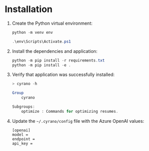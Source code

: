 # Installation

1. Create the Python virtual environment:

    ```Powershell
    python -m venv env

    .\env\Scripts\Activate.ps1
    ```

1. Install the dependencies and application:

    ```Powershell
    python -m pip install -r requirements.txt
    python -m pip install -e .
    ```

1. Verify that application was successfully installed:

    ```Powershell
    > cyrano -h

    Group
        cyrano

    Subgroups:
        optimize : Commands for optimizing resumes.
    ```

1. Update the `~/.cyrano/config` file with the Azure OpenAI values:

    ```text
    [openai]
    model =
    endpoint =
    api_key =
    ```
